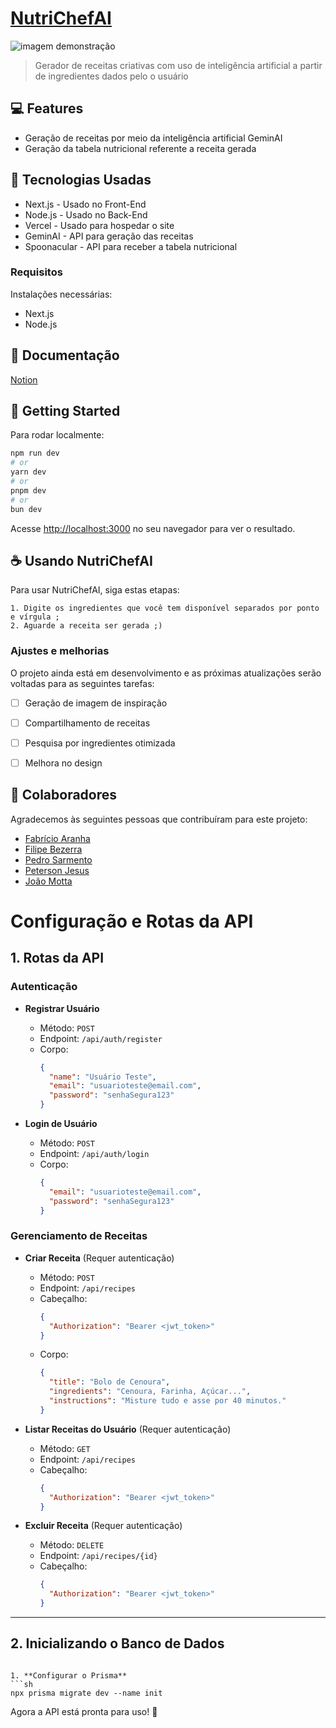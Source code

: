 # [NutriChefAI](https://nutri-chef-ai-beta.vercel.app)

<img src="public/images/imagem_demonstração.jpg" alt="imagem demonstração">

> Gerador de receitas criativas com uso de inteligência artificial a partir de ingredientes dados pelo o usuário

## 💻 Features

- Geração de receitas por meio da inteligência artificial GeminAI
- Geração da tabela nutricional referente a receita gerada

## 💾 Tecnologias Usadas

* Next.js - Usado no Front-End
* Node.js - Usado no Back-End
* Vercel - Usado para hospedar o site
* GeminAI - API para geração das receitas
* Spoonacular - API para receber a tabela nutricional

### Requisitos

Instalações necessárias:
- Next.js
- Node.js

## 📄 Documentação

[Notion](https://www.notion.so/1590783275138090b2d2f478101145fa?v=1590783275138017a4a0000c3647d569&pvs=4)

## 🚀 Getting Started

Para rodar localmente:

```bash
npm run dev
# or
yarn dev
# or
pnpm dev
# or
bun dev
```

Acesse [http://localhost:3000](http://localhost:3000) no seu navegador para ver o resultado.

## ☕ Usando NutriChefAI

Para usar NutriChefAI, siga estas etapas:

```
1. Digite os ingredientes que você tem disponível separados por ponto e vírgula ;
2. Aguarde a receita ser gerada ;)
```

### Ajustes e melhorias

O projeto ainda está em desenvolvimento e as próximas atualizações serão voltadas para as seguintes tarefas:

- [ ] Geração de imagem de inspiração
- [ ] Compartilhamento de receitas
- [ ] Pesquisa por ingredientes otimizada
- [ ] Melhora no design


## 🤝 Colaboradores

Agradecemos às seguintes pessoas que contribuíram para este projeto:

- [Fabrício Aranha <fa3>](https://github.com/Faranha300)
- [Filipe Bezerra <fbms>](https://github.com/BezerraFilipe)
- [Pedro Sarmento <phsp>](https://github.com/PedroSarment)
- [Peterson Jesus <pjfm>](https://github.com/Petersonnave)
- [João Motta <jmsm3>](https://github.com/jmsmotta)

# Configuração e Rotas da API

## **1. Rotas da API**

### **Autenticação**
- **Registrar Usuário**
  - Método: `POST`
  - Endpoint: `/api/auth/register`
  - Corpo:
    ```json
    {
      "name": "Usuário Teste",
      "email": "usuarioteste@email.com",
      "password": "senhaSegura123"
    }
    ```

- **Login de Usuário**
  - Método: `POST`
  - Endpoint: `/api/auth/login`
  - Corpo:
    ```json
    {
      "email": "usuarioteste@email.com",
      "password": "senhaSegura123"
    }
    ```

### **Gerenciamento de Receitas**
- **Criar Receita** (Requer autenticação)
  - Método: `POST`
  - Endpoint: `/api/recipes`
  - Cabeçalho:
    ```json
    {
      "Authorization": "Bearer <jwt_token>"
    }
    ```
  - Corpo:
    ```json
    {
      "title": "Bolo de Cenoura",
      "ingredients": "Cenoura, Farinha, Açúcar...",
      "instructions": "Misture tudo e asse por 40 minutos."
    }
    ```

- **Listar Receitas do Usuário** (Requer autenticação)
  - Método: `GET`
  - Endpoint: `/api/recipes`
  - Cabeçalho:
    ```json
    {
      "Authorization": "Bearer <jwt_token>"
    }
    ```

- **Excluir Receita** (Requer autenticação)
  - Método: `DELETE`
  - Endpoint: `/api/recipes/{id}`
  - Cabeçalho:
    ```json
    {
      "Authorization": "Bearer <jwt_token>"
    }
    ```

---

## **2. Inicializando o Banco de Dados**

   ```

1. **Configurar o Prisma**
   ```sh
   npx prisma migrate dev --name init
   ```

Agora a API está pronta para uso! 🚀
